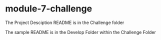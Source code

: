 # module-7-challenge

The Project Desciption README is in the Challenge folder 

The sample README is in the Develop Folder within the Challenge Folder